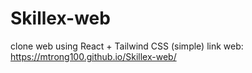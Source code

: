 # Skillex-web
clone web using React + Tailwind CSS (simple)
link web: https://mtrong100.github.io/Skillex-web/
